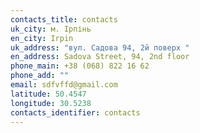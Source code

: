 ```yaml
---
contacts_title: contacts
uk_city: м. Ірпінь
en_city: Irpin
uk_address: "вул. Садова 94, 2й поверх "
en_address: Sadova Street, 94, 2nd floor
phone_main: +38 (068) 822 16 62
phone_add: ""
email: sdfvffd@gmail.com
latitude: 50.4547
longitude: 30.5238
contacts_identifier: contacts
---
```

